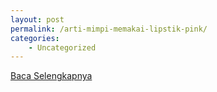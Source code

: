 ```yaml
---
layout: post
permalink: /arti-mimpi-memakai-lipstik-pink/
categories:
    - Uncategorized
---
```


[Baca Selengkapnya](/06)